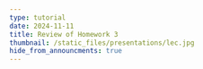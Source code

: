 ```yaml
---
type: tutorial
date: 2024-11-11
title: Review of Homework 3
thumbnail: /static_files/presentations/lec.jpg
hide_from_announcments: true
---
```

